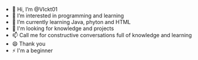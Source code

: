 - 👋 Hi, I’m @VIckt01
- 👀 I’m interested in programming and learning
- 🌱 I’m currently learning Java, phyton and HTML
- 💞️ I'm looking for knowledge and projects
- 📫 Call me for constructive conversations full of knowledge and learning
- 😄 Thank you
- ⚡ I'm a beginner

<!---
VIckt01/VIckt01 is a ✨ special ✨ repository because its `README.md` (this file) appears on your GitHub profile.
You can click the Preview link to take a look at your changes.
--->
